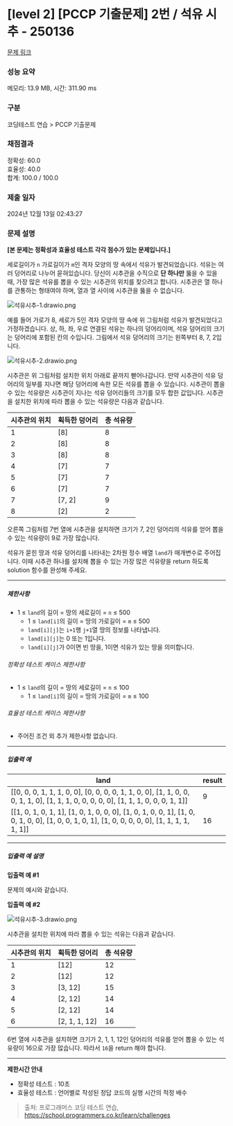 # [level 2] [PCCP 기출문제] 2번 / 석유 시추 - 250136 

[문제 링크](https://school.programmers.co.kr/learn/courses/30/lessons/250136) 

### 성능 요약

메모리: 13.9 MB, 시간: 311.90 ms

### 구분

코딩테스트 연습 > PCCP 기출문제

### 채점결과

정확성: 60.0<br/>효율성: 40.0<br/>합계: 100.0 / 100.0

### 제출 일자

2024년 12월 13일 02:43:27

### 문제 설명

<p><strong>[본 문제는 정확성과 효율성 테스트 각각 점수가 있는 문제입니다.]</strong></p>

<p>세로길이가 <code>n</code> 가로길이가 <code>m</code>인 격자 모양의 땅 속에서 석유가 발견되었습니다. 석유는 여러 덩어리로 나누어 묻혀있습니다. 당신이 시추관을 수직으로 <strong>단 하나만</strong> 뚫을 수 있을 때, 가장 많은 석유를 뽑을 수 있는 시추관의 위치를 찾으려고 합니다. 시추관은 열 하나를 관통하는 형태여야 하며, 열과 열 사이에 시추관을 뚫을 수 없습니다.</p>

<p><img src="https://grepp-programmers.s3.ap-northeast-2.amazonaws.com/files/production/beb862a9-5382-4f61-adae-bd6e9503c014/%E1%84%89%E1%85%A5%E1%86%A8%E1%84%8B%E1%85%B2%E1%84%89%E1%85%B5%E1%84%8E%E1%85%AE-1.drawio.png" title="" alt="석유시추-1.drawio.png"></p>

<p>예를 들어 가로가 8, 세로가 5인 격자 모양의 땅 속에 위 그림처럼 석유가 발견되었다고 가정하겠습니다. 상, 하, 좌, 우로 연결된 석유는 하나의 덩어리이며, 석유 덩어리의 크기는 덩어리에 포함된 칸의 수입니다. 그림에서 석유 덩어리의 크기는 왼쪽부터 8, 7, 2입니다. </p>

<p><img src="https://grepp-programmers.s3.ap-northeast-2.amazonaws.com/files/production/0b10a9f6-6d98-44d6-a342-f984ea47315c/%E1%84%89%E1%85%A5%E1%86%A8%E1%84%8B%E1%85%B2%E1%84%89%E1%85%B5%E1%84%8E%E1%85%AE-2.drawio.png" title="" alt="석유시추-2.drawio.png"></p>

<p>시추관은 위 그림처럼 설치한 위치 아래로 끝까지 뻗어나갑니다. 만약 시추관이 석유 덩어리의 일부를 지나면 해당 덩어리에 속한 모든 석유를 뽑을 수 있습니다. 시추관이 뽑을 수 있는 석유량은 시추관이 지나는 석유 덩어리들의 크기를 모두 합한 값입니다. 시추관을 설치한 위치에 따라 뽑을 수 있는 석유량은 다음과 같습니다.</p>
<table class="table">
        <thead><tr>
<th>시추관의 위치</th>
<th>획득한 덩어리</th>
<th>총 석유량</th>
</tr>
</thead>
        <tbody><tr>
<td>1</td>
<td>[8]</td>
<td>8</td>
</tr>
<tr>
<td>2</td>
<td>[8]</td>
<td>8</td>
</tr>
<tr>
<td>3</td>
<td>[8]</td>
<td>8</td>
</tr>
<tr>
<td>4</td>
<td>[7]</td>
<td>7</td>
</tr>
<tr>
<td>5</td>
<td>[7]</td>
<td>7</td>
</tr>
<tr>
<td>6</td>
<td>[7]</td>
<td>7</td>
</tr>
<tr>
<td>7</td>
<td>[7, 2]</td>
<td>9</td>
</tr>
<tr>
<td>8</td>
<td>[2]</td>
<td>2</td>
</tr>
</tbody>
      </table>
<p>오른쪽 그림처럼 7번 열에 시추관을 설치하면 크기가 7, 2인 덩어리의 석유를 얻어 뽑을 수 있는 석유량이 9로 가장 많습니다.</p>

<p>석유가 묻힌 땅과 석유 덩어리를 나타내는 2차원 정수 배열 <code>land</code>가 매개변수로 주어집니다. 이때 시추관 하나를 설치해 뽑을 수 있는 가장 많은 석유량을 return 하도록 solution 함수를 완성해 주세요.</p>

<hr>

<h5>제한사항</h5>

<ul>
<li>1 ≤ <code>land</code>의 길이 = 땅의 세로길이 = <code>n</code> ≤ 500

<ul>
<li>1 ≤ <code>land[i]</code>의 길이 = 땅의 가로길이 = <code>m</code> ≤ 500</li>
<li><code>land[i][j]</code>는 <code>i+1</code>행 <code>j+1</code>열 땅의 정보를 나타냅니다.</li>
<li><code>land[i][j]</code>는 0 또는 1입니다.</li>
<li><code>land[i][j]</code>가 0이면 빈 땅을, 1이면 석유가 있는 땅을 의미합니다.</li>
</ul></li>
</ul>

<h6>정확성 테스트 케이스 제한사항</h6>

<ul>
<li>1 ≤ <code>land</code>의 길이 = 땅의 세로길이 = <code>n</code> ≤ 100

<ul>
<li>1 ≤ <code>land[i]</code>의 길이 = 땅의 가로길이 = <code>m</code> ≤ 100</li>
</ul></li>
</ul>

<h6>효율성 테스트 케이스 제한사항</h6>

<ul>
<li>주어진 조건 외 추가 제한사항 없습니다.</li>
</ul>

<hr>

<h5>입출력 예</h5>
<table class="table">
        <thead><tr>
<th>land</th>
<th>result</th>
</tr>
</thead>
        <tbody><tr>
<td>[[0, 0, 0, 1, 1, 1, 0, 0], [0, 0, 0, 0, 1, 1, 0, 0], [1, 1, 0, 0, 0, 1, 1, 0], [1, 1, 1, 0, 0, 0, 0, 0], [1, 1, 1, 0, 0, 0, 1, 1]]</td>
<td>9</td>
</tr>
<tr>
<td>[[1, 0, 1, 0, 1, 1], [1, 0, 1, 0, 0, 0], [1, 0, 1, 0, 0, 1], [1, 0, 0, 1, 0, 0], [1, 0, 0, 1, 0, 1], [1, 0, 0, 0, 0, 0], [1, 1, 1, 1, 1, 1]]</td>
<td>16</td>
</tr>
</tbody>
      </table>
<hr>

<h5>입출력 예 설명</h5>

<p><strong>입출력 예 #1</strong></p>

<p>문제의 예시와 같습니다.</p>

<p><strong>입출력 예 #2</strong></p>

<p><img src="https://grepp-programmers.s3.ap-northeast-2.amazonaws.com/files/production/5e619c77-c940-46e6-9520-e5769e49194c/%E1%84%89%E1%85%A5%E1%86%A8%E1%84%8B%E1%85%B2%E1%84%89%E1%85%B5%E1%84%8E%E1%85%AE-3.drawio.png" title="" alt="석유시추-3.drawio.png"></p>

<p>시추관을 설치한 위치에 따라 뽑을 수 있는 석유는 다음과 같습니다.</p>
<table class="table">
        <thead><tr>
<th>시추관의 위치</th>
<th>획득한 덩어리</th>
<th>총 석유량</th>
</tr>
</thead>
        <tbody><tr>
<td>1</td>
<td>[12]</td>
<td>12</td>
</tr>
<tr>
<td>2</td>
<td>[12]</td>
<td>12</td>
</tr>
<tr>
<td>3</td>
<td>[3, 12]</td>
<td>15</td>
</tr>
<tr>
<td>4</td>
<td>[2, 12]</td>
<td>14</td>
</tr>
<tr>
<td>5</td>
<td>[2, 12]</td>
<td>14</td>
</tr>
<tr>
<td>6</td>
<td>[2, 1, 1, 12]</td>
<td>16</td>
</tr>
</tbody>
      </table>
<p>6번 열에 시추관을 설치하면 크기가 2, 1, 1, 12인 덩어리의 석유를 얻어 뽑을 수 있는 석유량이 16으로 가장 많습니다. 따라서 <code>16</code>을 return 해야 합니다.</p>

<hr>

<p><strong>제한시간 안내</strong></p>

<ul>
<li>정확성 테스트 : 10초</li>
<li>효율성 테스트 : 언어별로 작성된 정답 코드의 실행 시간의 적정 배수</li>
</ul>


> 출처: 프로그래머스 코딩 테스트 연습, https://school.programmers.co.kr/learn/challenges